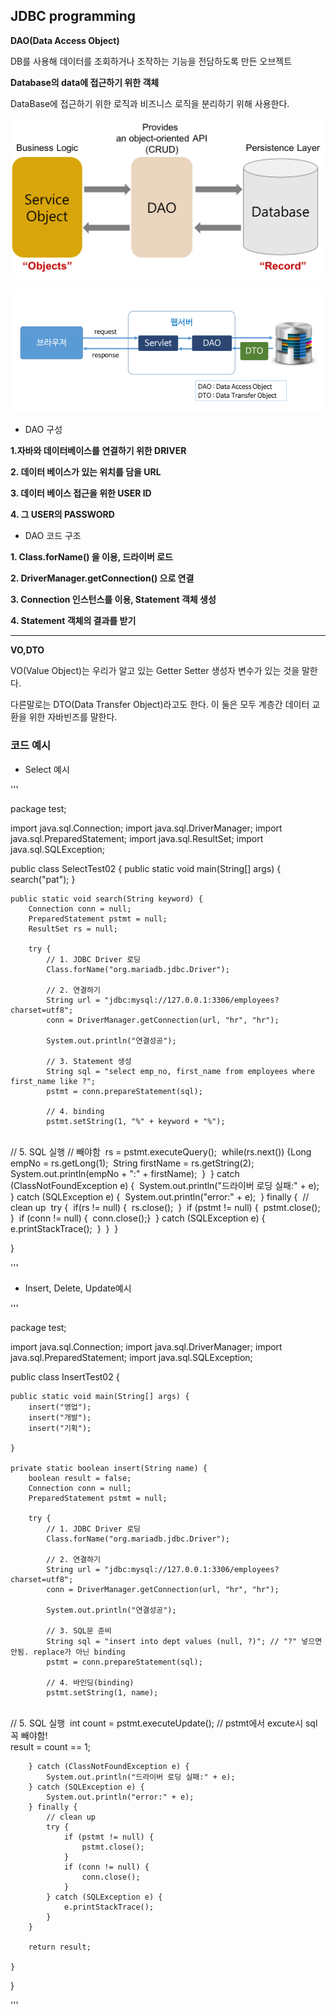 ## JDBC programming



**DAO(Data Access Object)**

DB를 사용해 데이터를 조회하거나 조작하는 기능을 전담하도록 만든 오브젝트

**Database의 data에 접근하기 위한 객체**

DataBase에 접근하기 위한 로직과 비즈니스 로직을 분리하기 위해 사용한다.

![1](img/1.png)

![2](img/2.png)

- DAO 구성

**1.자바와 데이터베이스를 연결하기 위한 DRIVER**

**2. 데이터 베이스가 있는 위치를 담을 URL**

**3. 데이터 베이스 접근을 위한 USER ID**

**4. 그 USER의 PASSWORD**



- DAO 코드 구조

**1. Class.forName() 을 이용, 드라이버 로드**

**2. DriverManager.getConnection() 으로 연결**

**3. Connection 인스턴스를 이용, Statement 객체 생성**

**4. Statement 객체의 결과를 받기**



<hr>


**VO,DTO**

VO(Value Object)는 우리가 알고 있는 Getter Setter 생성자 변수가 있는 것을 말한다.

다른말로는 DTO(Data Transfer Object)라고도 한다. 이 둘은 모두 계층간 데이터 교환을 위한 자바빈즈를 말한다.



### 코드 예시

- Select 예시



'''

package test;

import java.sql.Connection;
import java.sql.DriverManager;
import java.sql.PreparedStatement;
import java.sql.ResultSet;
import java.sql.SQLException;

public class SelectTest02 {
	public static void main(String[] args) {
		search("pat");
	}

	public static void search(String keyword) {
		Connection conn = null;
		PreparedStatement pstmt = null;
		ResultSet rs = null;
	
		try {
			// 1. JDBC Driver 로딩
			Class.forName("org.mariadb.jdbc.Driver");
	
			// 2. 연결하기
			String url = "jdbc:mysql://127.0.0.1:3306/employees?charset=utf8";
			conn = DriverManager.getConnection(url, "hr", "hr");
	
			System.out.println("연결성공");
	
			// 3. Statement 생성
			String sql = "select emp_no, first_name from employees where first_name like ?";
			pstmt = conn.prepareStatement(sql);
	
			// 4. binding
			pstmt.setString(1, "%" + keyword + "%");


​			
​			// 5. SQL 실행																								// 빼야함
​			rs = pstmt.executeQuery();
​			while(rs.next()) {
​				Long empNo = rs.getLong(1);
​				String firstName = rs.getString(2);
​				System.out.println(empNo + ":" + firstName);
​			}
​		} catch (ClassNotFoundException e) {
​			System.out.println("드라이버 로딩 실패:" + e);
​		} catch (SQLException e) {
​			System.out.println("error:" + e);
​		} finally {
​			// clean up
​			try {
​				if(rs != null) {
​					rs.close();
​				}
​				if (pstmt != null) {
​					pstmt.close();
​				}
​				if (conn != null) {
​					conn.close();
​				}
​			} catch (SQLException e) {
​				e.printStackTrace();
​			}
​		}
​	}

}

'''

- Insert, Delete, Update예시



'''

package test;

import java.sql.Connection;
import java.sql.DriverManager;
import java.sql.PreparedStatement;
import java.sql.SQLException;


public class InsertTest02 {

	public static void main(String[] args) {
		insert("영업");
		insert("개발");
		insert("기획");
	
	}
	
	private static boolean insert(String name) {
		boolean result = false;
		Connection conn = null;
		PreparedStatement pstmt = null;
	
		try {
			// 1. JDBC Driver 로딩
			Class.forName("org.mariadb.jdbc.Driver");
	
			// 2. 연결하기
			String url = "jdbc:mysql://127.0.0.1:3306/employees?charset=utf8";
			conn = DriverManager.getConnection(url, "hr", "hr");
	
			System.out.println("연결성공");
	
			// 3. SQL문 준비
			String sql = "insert into dept values (null, ?)"; // "?" 넣으면 안됨. replace가 아닌 binding
			pstmt = conn.prepareStatement(sql);
	
			// 4. 바인딩(binding)
			pstmt.setString(1, name);


​			
​			// 5. SQL 실행
​			int count = pstmt.executeUpdate(); // pstmt에서 excute시 sql 꼭 빼야함! 
​			
			result = count == 1;
	
		} catch (ClassNotFoundException e) {
			System.out.println("드라이버 로딩 실패:" + e);
		} catch (SQLException e) {
			System.out.println("error:" + e);
		} finally {
			// clean up
			try {
				if (pstmt != null) {
					pstmt.close();
				}
				if (conn != null) {
					conn.close();
				}
			} catch (SQLException e) {
				e.printStackTrace();
			}
		}
	
		return result;
	
	}

}

'''
